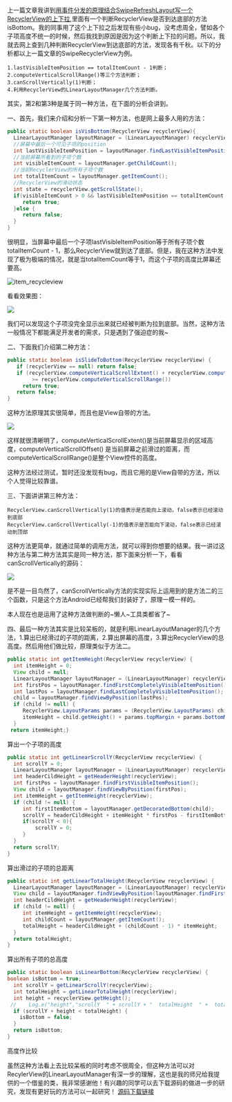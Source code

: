 上一篇文章我讲到[用事件分发的原理结合SwipeRefreshLayout写一个RecyclerView的上下拉](http://www.jianshu.com/p/4ef91430009c),里面有一个判断RecyclerView是否到达底部的方法isBottom。我的同事用了这个上下拉之后发现有些小bug，没考虑周全，譬如各个子项高度不统一的时候，然后我找到原因是因为这个判断上下拉的问题。所以，我就去网上查到几种判断RecyclerView到达底部的方法，发现各有千秋。以下的分析都以上一篇文章的SwipeRecyclerView为例。

```
1.lastVisibleItemPosition == totalItemCount - 1判断；
2.computeVerticalScrollRange()等三个方法判断；
3.canScrollVertically(1)判断；
4.利用RecyclerView的LinearLayoutManager几个方法判断。
```

其实，第2和第3种是属于同一种方法，在下面的分析会讲到。

一、首先，我们来介绍和分析一下第一种方法，也是网上最多人用的方法：

```java
public static boolean isVisBottom(RecyclerView recyclerView){  
  LinearLayoutManager layoutManager = (LinearLayoutManager) recyclerView.getLayoutManager();  
  //屏幕中最后一个可见子项的position
  int lastVisibleItemPosition = layoutManager.findLastVisibleItemPosition();  
  //当前屏幕所看到的子项个数
  int visibleItemCount = layoutManager.getChildCount();  
  //当前RecyclerView的所有子项个数
  int totalItemCount = layoutManager.getItemCount();  
  //RecyclerView的滑动状态
  int state = recyclerView.getScrollState();  
  if(visibleItemCount > 0 && lastVisibleItemPosition == totalItemCount - 1 && state == recyclerView.SCROLL_STATE_IDLE){   
     return true; 
  }else {   
     return false;  
  }
}
```

很明显，当屏幕中最后一个子项lastVisibleItemPosition等于所有子项个数totalItemCount - 1，那么RecyclerView就到达了底部。但是，我在这种方法中发现了极为极端的情况，就是当totalItemCount等于1，而这个子项的高度比屏幕还要高。

![item_recycleview](http://upload-images.jianshu.io/upload_images/2185296-4d48c063428a3237.png?imageMogr2/auto-orient/strip%7CimageView2/2/w/1240)

看看效果图：

![](http://upload-images.jianshu.io/upload_images/2185296-3065121fc79c79ae.png?imageMogr2/auto-orient/strip%7CimageView2/2/w/1240)

我们可以发现这个子项没完全显示出来就已经被判断为拉到底部。当然，这种方法一般情况下都能满足开发者的需求，只是遇到了强迫症的我~

二、下面我们介绍第二种方法：

```java
public static boolean isSlideToBottom(RecyclerView recyclerView) {    
   if (recyclerView == null) return false; 
   if (recyclerView.computeVerticalScrollExtent() + recyclerView.computeVerticalScrollOffset() 
        >= recyclerView.computeVerticalScrollRange())   
     return true;  
   return false;
}
```

这种方法原理其实很简单，而且也是View自带的方法。

![](http://upload-images.jianshu.io/upload_images/2185296-78f18e9fabbcc7a2.png?imageMogr2/auto-orient/strip%7CimageView2/2/w/1240)

这样就很清晰明了，computeVerticalScrollExtent()是当前屏幕显示的区域高度，computeVerticalScrollOffset() 是当前屏幕之前滑过的距离，而computeVerticalScrollRange()是整个View控件的高度。

这种方法经过测试，暂时还没发现有bug，而且它用的是View自带的方法，所以个人觉得比较靠谱。

三、下面讲讲第三种方法：

```
RecyclerView.canScrollVertically(1)的值表示是否能向上滚动，false表示已经滚动到底部
RecyclerView.canScrollVertically(-1)的值表示是否能向下滚动，false表示已经滚动到顶部
```

这种方法更简单，就通过简单的调用方法，就可以得到你想要的结果。我一讲过这种方法与第二种方法其实是同一种方法，那下面来分析一下，看看canScrollVertically的源码：

![](http://upload-images.jianshu.io/upload_images/2185296-667689a339975ccb.png?imageMogr2/auto-orient/strip%7CimageView2/2/w/1240)

是不是一目鸟然了，canScrollVertically方法的实现实际上运用到的是方法二的三个函数，只是这个方法Android已经帮我们封装好了，原理一模一样的。

本人现在也是运用了这种方法做判断的~懒人~工具类都省了~

四、最后一种方法其实是比较呆板的，就是利用LinearLayoutManager的几个方法，1.算出已经滑过的子项的距离，2.算出屏幕的高度，3.算出RecyclerView的总高度。然后用他们做比较，原理类似于方法二。

```java
public static int getItemHeight(RecyclerView recyclerView) {  
  int itemHeight = 0;  
  View child = null;  
  LinearLayoutManager layoutManager = (LinearLayoutManager) recyclerView.getLayoutManager();  
  int firstPos = layoutManager.findFirstCompletelyVisibleItemPosition(); 
  int lastPos = layoutManager.findLastCompletelyVisibleItemPosition();  
  child = layoutManager.findViewByPosition(lastPos);  
  if (child != null) {   
     RecyclerView.LayoutParams params = (RecyclerView.LayoutParams) child.getLayoutParams();   
     itemHeight = child.getHeight() + params.topMargin + params.bottomMargin;  
  }   
 return itemHeight;}
```

算出一个子项的高度

```java
public static int getLinearScrollY(RecyclerView recyclerView) {  
  int scrollY = 0;  
  LinearLayoutManager layoutManager = (LinearLayoutManager) recyclerView.getLayoutManager();  
  int headerCildHeight = getHeaderHeight(recyclerView);  
  int firstPos = layoutManager.findFirstVisibleItemPosition();  
  View child = layoutManager.findViewByPosition(firstPos);  
  int itemHeight = getItemHeight(recyclerView);  
  if (child != null) {   
     int firstItemBottom = layoutManager.getDecoratedBottom(child);   
     scrollY = headerCildHeight + itemHeight * firstPos - firstItemBottom;    
     if(scrollY < 0){    
         scrollY = 0;    
     }  
  }  
  return scrollY;
}
```

算出滑过的子项的总距离

```java
public static int getLinearTotalHeight(RecyclerView recyclerView) {    int totalHeight = 0;  
  LinearLayoutManager layoutManager = (LinearLayoutManager) recyclerView.getLayoutManager();  
  View child = layoutManager.findViewByPosition(layoutManager.findFirstVisibleItemPosition());  
  int headerCildHeight = getHeaderHeight(recyclerView);  
  if (child != null) {   
     int itemHeight = getItemHeight(recyclerView);    
     int childCount = layoutManager.getItemCount();    
     totalHeight = headerCildHeight + (childCount - 1) * itemHeight;  
  }  
  return totalHeight;
}
```

算出所有子项的总高度

```java
public static boolean isLinearBottom(RecyclerView recyclerView) {    
boolean isBottom = true;  
  int scrollY = getLinearScrollY(recyclerView);  
  int totalHeight = getLinearTotalHeight(recyclerView); 
  int height = recyclerView.getHeight();
 //    Log.e("height","scrollY  " + scrollY + "  totalHeight  " +  totalHeight + "  recyclerHeight  " + height);  
  if (scrollY + height < totalHeight) {    
    isBottom = false;  
  }  
  return isBottom;
}
```

高度作比较

虽然这种方法看上去比较呆板的同时考虑不很周全，但这种方法可以对RecylerView的LinearLayoutManager有深一步的理解，这也是我的师兄给我提供的一个借鉴的类，我非常感谢他！有兴趣的同学可以去下载源码的做进一步的研究，发现有更好玩的方法可以一起研究！
[源码下载链接](https://github.com/19snow93/SwipeRecyclerView)